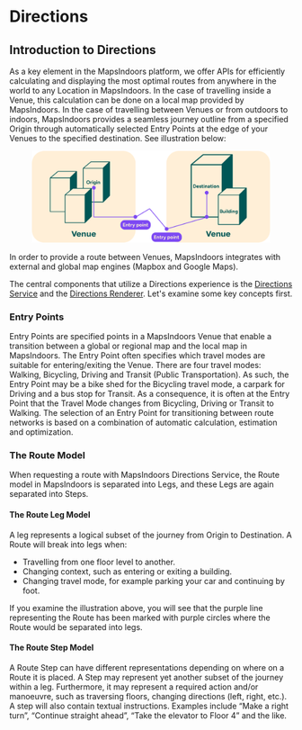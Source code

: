 # Directions

## Introduction to Directions

As a key element in the MapsIndoors platform, we offer APIs for efficiently calculating and displaying the most optimal routes from anywhere in the world to any Location in MapsIndoors. In the case of travelling inside a Venue, this calculation can be done on a local map provided by MapsIndoors. In the case of travelling between Venues or from outdoors to indoors, MapsIndoors provides a seamless journey outline from a specified Origin through automatically selected Entry Points at the edge of your Venues to the specified destination. See illustration below:

<figure><img src="../../../.gitbook/assets/Routing-directions.png" alt=""><figcaption></figcaption></figure>

In order to provide a route between Venues, MapsIndoors integrates with external and global map engines (Mapbox and Google Maps).

The central components that utilize a Directions experience is the [Directions Service](directions-service/) and the [Directions Renderer](../wayfinding/directions-renderer.md). Let's examine some key concepts first.

### Entry Points[​](https://docs.mapsindoors.com/directions-intro#entry-points) <a href="#entry-points" id="entry-points"></a>

Entry Points are specified points in a MapsIndoors Venue that enable a transition between a global or regional map and the local map in MapsIndoors. The Entry Point often specifies which travel modes are suitable for entering/exiting the Venue. There are four travel modes: Walking, Bicycling, Driving and Transit (Public Transportation). As such, the Entry Point may be a bike shed for the Bicycling travel mode, a carpark for Driving and a bus stop for Transit. As a consequence, it is often at the Entry Point that the Travel Mode changes from Bicycling, Driving or Transit to Walking. The selection of an Entry Point for transitioning between route networks is based on a combination of automatic calculation, estimation and optimization.

### The Route Model[​](https://docs.mapsindoors.com/directions-intro#the-route-model) <a href="#the-route-model" id="the-route-model"></a>

When requesting a route with MapsIndoors Directions Service, the Route model in MapsIndoors is separated into Legs, and these Legs are again separated into Steps.&#x20;

#### The Route Leg Model[​](https://docs.mapsindoors.com/directions-intro#the-route-leg-model) <a href="#the-route-leg-model" id="the-route-leg-model"></a>

A leg represents a logical subset of the journey from Origin to Destination. A Route will break into legs when:

* Travelling from one floor level to another.
* Changing context, such as entering or exiting a building.
* Changing travel mode, for example parking your car and continuing by foot.

If you examine the illustration above, you will see that the purple line representing the Route has been marked with purple circles where the Route would be separated into legs.

#### The Route Step Model[​](https://docs.mapsindoors.com/directions-intro#the-route-step-model) <a href="#the-route-step-model" id="the-route-step-model"></a>

A Route Step can have different representations depending on where on a Route it is placed. A Step may represent yet another subset of the journey within a leg. Furthermore, it may represent a required action and/or manoeuvre, such as traversing floors, changing directions (left, right, etc.). A step will also contain textual instructions. Examples include “Make a right turn”, “Continue straight ahead”, “Take the elevator to Floor 4” and the like.
